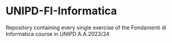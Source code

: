 # UNIPD-FI-Informatica
 Repository containing every single exercise of the Fondamenti di Informatica course in UNIPD A.A.2023/24
